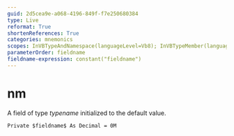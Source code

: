 ```yaml
---
guid: 2d5cea9e-a068-4196-849f-f7e250680384
type: Live
reformat: True
shortenReferences: True
categories: mnemonics
scopes: InVBTypeAndNamespace(languageLevel=Vb8); InVBTypeMember(languageLevel=Vb8)
parameterOrder: fieldname
fieldname-expression: constant("fieldname")
---
```


# nm

A field of type $typename$ initialized to the default value.

```
Private $fieldname$ As Decimal = 0M
```
